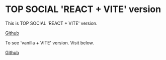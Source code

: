 # TOP SOCIAL 'REACT + VITE' version

This is TOP SOCIAL 'REACT + VITE' version.

[Github](https://github.com/JamieChen007/TopSocialFrontEndReactJS)

To see 'vanilla + VITE' version. Visit below.

[Github](https://github.com/JamieChen007/top-social-practise-client/tree/master/top-social%20client)
